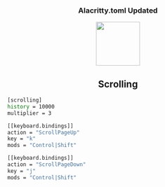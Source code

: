 <h3 align="center">Alacritty.toml Updated</h3>

<p align="center">
  <img src="https://i.imgur.com/uSVMDj4.png" alt="" width=100>
</p>

<h2 align="center">Scrolling</h2>

```sh
[scrolling]
history = 10000
multiplier = 3

[[keyboard.bindings]]
action = "ScrollPageUp"
key = "k"
mods = "Control|Shift"

[[keyboard.bindings]]
action = "ScrollPageDown"
key = "j"
mods = "Control|Shift"

```


